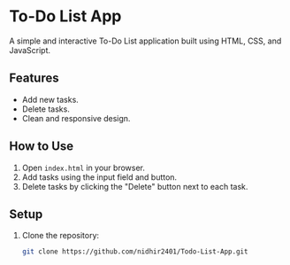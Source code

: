 # To-Do List App

A simple and interactive To-Do List application built using HTML, CSS, and JavaScript.

## Features
- Add new tasks.
- Delete tasks.
- Clean and responsive design.

## How to Use
1. Open `index.html` in your browser.
2. Add tasks using the input field and button.
3. Delete tasks by clicking the "Delete" button next to each task.

## Setup
1. Clone the repository:
   ```bash
   git clone https://github.com/nidhir2401/Todo-List-App.git